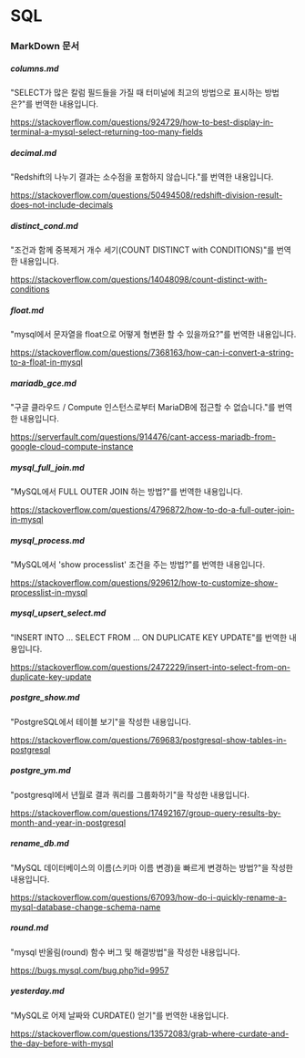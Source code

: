 # SQL

### MarkDown 문서

##### columns.md

"SELECT가 많은 칼럼 필드들을 가질 때 터미널에 최고의 방법으로 표시하는 방법은?"를 번역한 내용입니다.

https://stackoverflow.com/questions/924729/how-to-best-display-in-terminal-a-mysql-select-returning-too-many-fields

##### decimal.md

"Redshift의 나누기 결과는 소수점을 포함하지 않습니다."를 번역한 내용입니다.

https://stackoverflow.com/questions/50494508/redshift-division-result-does-not-include-decimals

##### distinct_cond.md

"조건과 함께 중복제거 개수 세기(COUNT DISTINCT with CONDITIONS)"를 번역한 내용입니다.

https://stackoverflow.com/questions/14048098/count-distinct-with-conditions

##### float.md

"mysql에서 문자열을 float으로 어떻게 형변환 할 수 있을까요?"를 번역한 내용입니다.

https://stackoverflow.com/questions/7368163/how-can-i-convert-a-string-to-a-float-in-mysql

##### mariadb_gce.md

"구글 클라우드 / Compute 인스턴스로부터 MariaDB에 접근할 수 없습니다."를 번역한 내용입니다.

https://serverfault.com/questions/914476/cant-access-mariadb-from-google-cloud-compute-instance

##### mysql_full_join.md

"MySQL에서 FULL OUTER JOIN 하는 방법?"를 번역한 내용입니다.

https://stackoverflow.com/questions/4796872/how-to-do-a-full-outer-join-in-mysql

##### mysql_process.md

"MySQL에서 'show processlist' 조건을 주는 방법?"를 번역한 내용입니다.

https://stackoverflow.com/questions/929612/how-to-customize-show-processlist-in-mysql

##### mysql_upsert_select.md

"INSERT INTO … SELECT FROM … ON DUPLICATE KEY UPDATE"를 번역한 내용입니다.

https://stackoverflow.com/questions/2472229/insert-into-select-from-on-duplicate-key-update

##### postgre_show.md

"PostgreSQL에서 테이블 보기"을 작성한 내용입니다.

https://stackoverflow.com/questions/769683/postgresql-show-tables-in-postgresql

##### postgre_ym.md

"postgresql에서 년월로 결과 쿼리를 그룹화하기"을 작성한 내용입니다.

https://stackoverflow.com/questions/17492167/group-query-results-by-month-and-year-in-postgresql

##### rename_db.md

"MySQL 데이터베이스의 이름(스키마 이름 변경)을 빠르게 변경하는 방법?"을 작성한 내용입니다.

https://stackoverflow.com/questions/67093/how-do-i-quickly-rename-a-mysql-database-change-schema-name

##### round.md

"mysql 반올림(round) 함수 버그 및 해결방법"을 작성한 내용입니다.

https://bugs.mysql.com/bug.php?id=9957

##### yesterday.md

"MySQL로 어제 날짜와 CURDATE() 얻기"를 번역한 내용입니다.

https://stackoverflow.com/questions/13572083/grab-where-curdate-and-the-day-before-with-mysql
